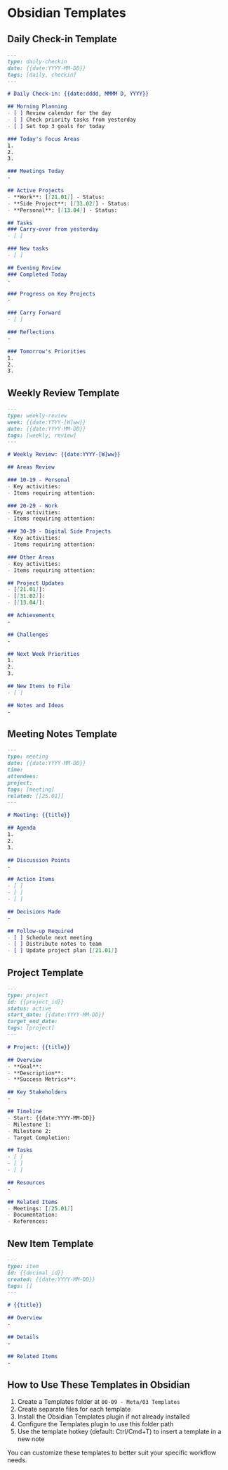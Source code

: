 # Obsidian Templates

## Daily Check-in Template

```markdown
---
type: daily-checkin
date: {{date:YYYY-MM-DD}}
tags: [daily, checkin]
---

# Daily Check-in: {{date:dddd, MMMM D, YYYY}}

## Morning Planning
- [ ] Review calendar for the day
- [ ] Check priority tasks from yesterday
- [ ] Set top 3 goals for today

### Today's Focus Areas
1.
2.
3.

### Meetings Today
-

## Active Projects
- **Work**: [[21.01]] - Status:
- **Side Project**: [[31.02]] - Status:
- **Personal**: [[13.04]] - Status:

## Tasks
### Carry-over from yesterday
- [ ]

### New tasks
- [ ]

## Evening Review
### Completed Today
-

### Progress on Key Projects
-

### Carry Forward
- [ ]

### Reflections
-

### Tomorrow's Priorities
1.
2.
3.
```

## Weekly Review Template

```markdown
---
type: weekly-review
week: {{date:YYYY-[W]ww}}
date: {{date:YYYY-MM-DD}}
tags: [weekly, review]
---

# Weekly Review: {{date:YYYY-[W]ww}}

## Areas Review

### 10-19 - Personal
- Key activities:
- Items requiring attention:

### 20-29 - Work
- Key activities:
- Items requiring attention:

### 30-39 - Digital Side Projects
- Key activities:
- Items requiring attention:

### Other Areas
- Key activities:
- Items requiring attention:

## Project Updates
- [[21.01]]:
- [[31.02]]:
- [[13.04]]:

## Achievements
-

## Challenges
-

## Next Week Priorities
1.
2.
3.

## New Items to File
- [ ]

## Notes and Ideas
-
```

## Meeting Notes Template

```markdown
---
type: meeting
date: {{date:YYYY-MM-DD}}
time:
attendees:
project:
tags: [meeting]
related: [[25.01]]
---

# Meeting: {{title}}

## Agenda
1.
2.
3.

## Discussion Points
-

## Action Items
- [ ]
- [ ]
- [ ]

## Decisions Made
-

## Follow-up Required
- [ ] Schedule next meeting
- [ ] Distribute notes to team
- [ ] Update project plan [[21.01]]
```

## Project Template

```markdown
---
type: project
id: {{project_id}}
status: active
start_date: {{date:YYYY-MM-DD}}
target_end_date:
tags: [project]
---

# Project: {{title}}

## Overview
- **Goal**:
- **Description**:
- **Success Metrics**:

## Key Stakeholders
-

## Timeline
- Start: {{date:YYYY-MM-DD}}
- Milestone 1:
- Milestone 2:
- Target Completion:

## Tasks
- [ ]
- [ ]
- [ ]

## Resources
-

## Related Items
- Meetings: [[25.01]]
- Documentation:
- References:
```

## New Item Template

```markdown
---
type: item
id: {{decimal_id}}
created: {{date:YYYY-MM-DD}}
tags: []
---

# {{title}}

## Overview
-

## Details
-

## Related Items
-
```

## How to Use These Templates in Obsidian

1. Create a Templates folder at `00-09 - Meta/03 Templates`
2. Create separate files for each template
3. Install the Obsidian Templates plugin if not already installed
4. Configure the Templates plugin to use this folder path
5. Use the template hotkey (default: Ctrl/Cmd+T) to insert a template in a new note

You can customize these templates to better suit your specific workflow needs.
